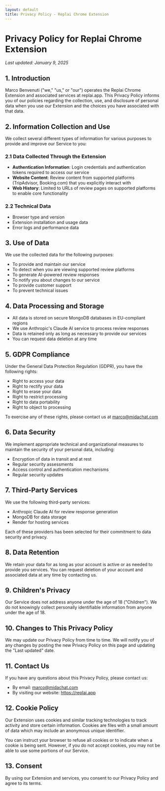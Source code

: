 ```yaml
---
layout: default
title: Privacy Policy - Replai Chrome Extension
---
```


# Privacy Policy for Replai Chrome Extension

*Last updated: January 9, 2025*

## 1. Introduction

Marco Benvenuti ("we," "us," or "our") operates the Replai Chrome Extension and associated services at replai.app. This Privacy Policy informs you of our policies regarding the collection, use, and disclosure of personal data when you use our Extension and the choices you have associated with that data.

## 2. Information Collection and Use

We collect several different types of information for various purposes to provide and improve our Service to you:

### 2.1 Data Collected Through the Extension
- **Authentication Information**: Login credentials and authentication tokens required to access our service
- **Website Content**: Review content from supported platforms (TripAdvisor, Booking.com) that you explicitly interact with
- **Web History**: Limited to URLs of review pages on supported platforms to enable core functionality

### 2.2 Technical Data
- Browser type and version
- Extension installation and usage data
- Error logs and performance data

## 3. Use of Data

We use the collected data for the following purposes:
- To provide and maintain our service
- To detect when you are viewing supported review platforms
- To generate AI-powered review responses
- To notify you about changes to our service
- To provide customer support
- To prevent technical issues

## 4. Data Processing and Storage

- All data is stored on secure MongoDB databases in EU-compliant regions
- We use Anthropic's Claude AI service to process review responses
- Data is retained only as long as necessary to provide our services
- You can request data deletion at any time

## 5. GDPR Compliance

Under the General Data Protection Regulation (GDPR), you have the following rights:
- Right to access your data
- Right to rectify your data
- Right to erase your data
- Right to restrict processing
- Right to data portability
- Right to object to processing

To exercise any of these rights, please contact us at marco@midachat.com

## 6. Data Security

We implement appropriate technical and organizational measures to maintain the security of your personal data, including:
- Encryption of data in transit and at rest
- Regular security assessments
- Access control and authentication mechanisms
- Regular security updates

## 7. Third-Party Services

We use the following third-party services:
- Anthropic Claude AI for review response generation
- MongoDB for data storage
- Render for hosting services

Each of these providers has been selected for their commitment to data security and privacy.

## 8. Data Retention

We retain your data for as long as your account is active or as needed to provide you services. You can request deletion of your account and associated data at any time by contacting us.

## 9. Children's Privacy

Our Service does not address anyone under the age of 18 ("Children"). We do not knowingly collect personally identifiable information from anyone under the age of 18.

## 10. Changes to This Privacy Policy

We may update our Privacy Policy from time to time. We will notify you of any changes by posting the new Privacy Policy on this page and updating the "Last updated" date.

## 11. Contact Us

If you have any questions about this Privacy Policy, please contact us:
- By email: marco@midachat.com
- By visiting our website: https://replai.app

## 12. Cookie Policy

Our Extension uses cookies and similar tracking technologies to track activity and store certain information. Cookies are files with a small amount of data which may include an anonymous unique identifier.

You can instruct your browser to refuse all cookies or to indicate when a cookie is being sent. However, if you do not accept cookies, you may not be able to use some portions of our Service.

## 13. Consent

By using our Extension and services, you consent to our Privacy Policy and agree to its terms.
